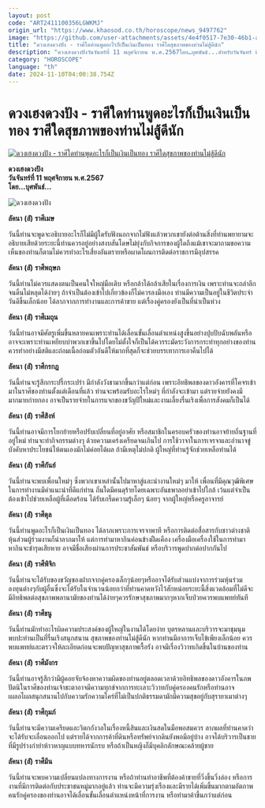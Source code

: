 ```yaml
---
layout: post
code: "ART2411100356LGWKMJ"
origin_url: "https://www.khaosod.co.th/horoscope/news_9497762"
image: "https://github.com/user-attachments/assets/4e4f0517-7e30-46b1-af14-f5721751001d"
title: "ดวงเฮงดวงปัง - ราศีใดท่านพูดอะไรก็เป็นเงินเป็นทอง ราศีใดสุขภาพของท่านไม่สู้ดีนัก"
description: "ดวงเฮงดวงปังวันจันทร์ที่ 11 พฤศจิกายน พ.ศ.2567โดย…บุศพันธ์...สำหรับวันจันทร์ ที่ ๑๑ เดือนพฤศจิกายน ปีพ.ศ.๒๕๖๗ลัคนา (ลั) ราศีเมษวันนี้ท่านจะพูดจะอธิบายอะไร"
category: "HOROSCOPE"
language: "th"
date: 2024-11-10T04:00:38.754Z
---
```


# ดวงเฮงดวงปัง - ราศีใดท่านพูดอะไรก็เป็นเงินเป็นทอง ราศีใดสุขภาพของท่านไม่สู้ดีนัก

[![ดวงเฮงดวงปัง - ราศีใดท่านพูดอะไรก็เป็นเงินเป็นทอง ราศีใดสุขภาพของท่านไม่สู้ดีนัก](https://www.khaosod.co.th/wpapp/uploads/2024/11/11-วันจันทร์.jpg "ดวงเฮงดวงปัง - ราศีใดท่านพูดอะไรก็เป็นเงินเป็นทอง ราศีใดสุขภาพของท่านไม่สู้ดีนัก")](https://www.khaosod.co.th/wpapp/uploads/2024/11/11-วันจันทร์.jpg)

**ดวงเฮงดวงปัง**  
**วันจันทร์ที่ 11 พฤศจิกายน พ.ศ.2567**  
**โดย…บุศพันธ์…**

![ดวงเฮงดวงปัง](https://www.khaosod.co.th/wpapp/uploads/2024/11/11-2-วันจันทร์.jpg)

**ลัคนา** **(****ลั****)** **ราศีเมษ**

วันนี้ท่านจะพูดจะอธิบายอะไรก็ไม่มีผู้ใดรับฟังนอกจากไม่ฟังแล้วพวกเขายังต่อต้านสิ่งที่ท่านพยายามจะอธิบายเสียด้วยระยะนี้ท่านควรอยู่อย่างสงบสันโดษไม่ยุ่งกับกิจการของผู้ใดถึงแม้เขาจะมาถามขอความเห็นของท่านก็ตามไม่ควรทำอะไรเสี่ยงอันตรายหรือผาดโผนการติดต่อราชการมีอุปสรรค

**ลัคนา** **(****ลั****)** **ราศีพฤษภ**

วันนี้ท่านไม่ควรแสดงตนเป็นคนใจใหญ่มือเติบ หรือกล้าได้กล้าเสียในเรื่องการเงิน เพราะท่านจะถลำลึกจนดิ้นไม่หลุดได้ง่ายๆ ถ้าจำเป็นต้องเข้าไปเกี่ยวข้องก็ไม่ควรลงมือเอง ท่านมีความเป็นอยู่ในชีวิตประจำวันดีขึ้นเล็กน้อย ได้ลาภจากการทำงานและการค้าขาย แต่เรื่องคู่ครองยังเป็นที่น่าเป็นห่วง

**ลัคนา** **(****ลั****)** **ราศีเมถุน**

วันนี้ท่านอาจมีศัตรูเพิ่มขึ้นหลายคนเพราะท่านได้เลื่อนขั้นเลื่อนตำแหน่งสูงขึ้นอย่างปุบปับฉับพลันหรืออาจจะเพราะท่านเหยียบบ่าพวกเขาขึ้นไปโดยไม่ตั้งใจก็เป็นได้ควรระมัดระวังการกระทำทุกอย่างของท่านควรทำอย่างมีสติและถ่อมเนื้อถ่อมตัวอันดีให้มากที่สุดก็จะช่วยบรรเทาการเอาคืนไปได้

**ลัคนา** **(****ลั****)** **ราศีกรกฎ**

วันนี้ท่านจะรู้สึกกระปรี้กระเปร่า มีกำลังวังชามากขึ้นกว่าแต่ก่อน เพราะอิทธิพลของดาวอังคารที่โคจรเข้ามาในราศีของท่านตั้งแต่เดือนที่แล้ว ท่านจะพร้อมรับอะไรใหม่ๆ ที่กำลังจะเข้ามา แต่รายจ่ายยังคงมีมากมายก่ายกอง อาจเป็นรายจ่ายในการแจกของขวัญปีใหม่และงานเลี้ยงรื่นเริงเพื่อการสังคมก็เป็นได้

**ลัคนา** **(****ลั****)** **ราศีสิงห์**

วันนี้ท่านอาจมีการโยกย้ายหรือปรับเปลี่ยนที่อยู่อาศัย หรือสมาชิกในครอบครัวของท่านอาจย้ายถิ่นฐานที่อยู่ใหม่ ท่านจะทำกิจกรรมต่างๆ ด้วยความเคร่งเครียดจนเกินไป การใช้วาจาในการเจรจาและอำนาจขู่บังคับหาประโยชน์ให้ตนเองมักไม่ค่อยได้ผล ถ้ามีเหตุไม่ปกติ ผู้ใหญ่ที่ท่านรู้จักช่วยเหลือท่านได้

**ลัคนา** **(****ลั****)** **ราศีกันย์**

วันนี้ท่านจะพบเพื่อนใหม่ๆ ซึ่งพวกเขาเหล่านั้นไปมาหาสู่และนำงานใหม่ๆ มาให้ เพื่อนที่มีคุณวุฒิพิเศษในการทำงานมีคำแนะนำที่ดีแก่ท่าน ถิ่นใดมีคนดุร้ายโดยเฉพาะอันธพาลอย่าเข้าไปใกล้ เว้นแต่จำเป็นต้องเข้าไปช่วยเหลือผู้ที่เดือดร้อน ได้รับเกร็ดความรู้เล็กๆ น้อยๆ จากผู้ใหญ่หรือครูอาจารย์

**ลัคนา** **(****ลั****)** **ราศีตุล**

วันนี้ท่านพูดอะไรก็เป็นเงินเป็นทอง ได้ลาภเพราะการเจรจาพาที หรือการติดต่อสื่อสารกับชาวต่างชาติ หุ้นส่วนผู้ร่วมงานก็นำลาภมาให้ แต่การทำมาหากินค่อนข้างฝืดเคือง เครื่องมือเครื่องใช้ในการทำมาหากินจะชำรุดเสียหาย อาจมีชื่อเสียงผ่านการประชาสัมพันธ์ หรือบริวารพูดปากต่อปากกันไป

**ลัคนา** **(****ลั****)** **ราศีพิจิก**

วันนี้ท่านจะได้รับของขวัญของฝากจากคู่ครองเล็กๆน้อยๆหรืออาจได้รับส่วนแบ่งจาการร่วมหุ้นร่วมลงทุนต่างๆกับผู้อื่นซึ่งจะได้รับในจำนวนน้อยกว่าที่ท่านคาดหวังไว้สักหน่อยระยะนี้สิ่งแวดล้อมที่ไม่ดีจะมีอิทธิพลต่อสุขภาพพลานามัยของท่านได้ง่ายๆควรรักษาสุขภาพมากๆหากเจ็บป่วยควรพบแพทย์ทันที

**ลัคนา** **(****ลั****)** **ราศีธนู**

วันนี้ท่านมักทำอะไรผิดความประสงค์ของผู้ใหญ่ในงานได้โดยง่าย บุตรหลานและบริวารจะมาชุมนุมพบปะท่านเป็นที่รื่นเริงสนุกสนาน สุขภาพของท่านไม่สู้ดีนัก หากท่านมีอาการเจ็บไข้เพียงเล็กน้อย ควรพบแพทย์และตรวจให้ละเอียดก่อนจะพบปัญหาสุขภาพเรื้อรัง อาจมีเรื่องวิวาทเกิดขึ้นในบ้านของท่าน

**ลัคนา** **(****ลั****)** **ราศีมังกร**

วันนี้ท่านอาจรู้สึกว่ามีผู้คอยจับจ้องหาความผิดของท่านอยู่ตลอดเวลาด้วยอิทธิพลของดาวอังคารในภพปัตนิในราศีของท่านเจ้าชะตาอาจมีความทุกข์จากการทะเลาะวิวาทกับคู่ครองคนรักหรือท่านอาจเผลอไผลสนุกสนานไปกับความรักความใคร่ที่ไม่เป็นปกติธรรมดามักมีความสุขอยู่กับสุรายาเมาต่างๆ

**ลัคนา** **(****ลั****)** **ราศีกุมภ์**

วันนี้ท่านจะมีความเครียดและวิตกกังวลในเรื่องหนี้สินและเงินสดในมือพอสมควร ลาภผลที่ท่านคาดว่าจะได้รับจะเลื่อนออกไป แต่รายได้จากการค้าที่ดินหรือทรัพย์จากดินยังพอมีอยู่บ้าง อาจได้บริวารเป็นชายที่มีรูปร่างกำยำห้าวหาญแบบทหารนักรบ หรือถ้าเป็นหญิงก็มีบุคลิกลักษณะคล้ายผู้ชาย

**ลัคนา** **(****ลั****)** **ราศีมีน**

วันนี้ท่านจะพบความเปลี่ยนแปลงทางการงาน หรือถ้าท่านทำอาชีพที่ต้องค้าขายที่วิ่งขึ้นวิ่งล่อง หรือการงานที่มีการติดต่อกับประชาชนหมู่มากอยู่แล้ว ท่านจะมีความรุ่งเรืองและมีรายได้เพิ่มขึ้นมากตามอัตภาพ คนรักคู่ครองของท่านอาจได้เลื่อนขั้นเลื่อนตำแหน่งหน้าที่การงาน หรือทำมาค้าขึ้นกว่าแต่ก่อน